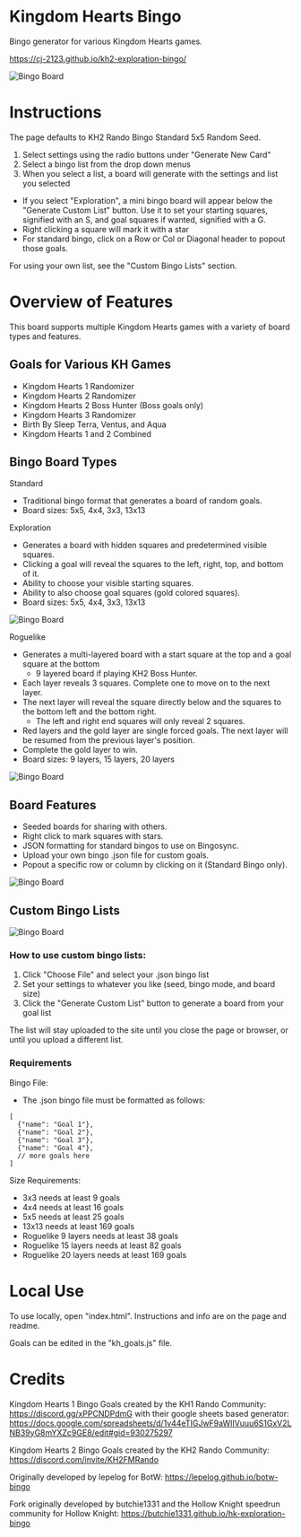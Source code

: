 # Kingdom Hearts Bingo

Bingo generator for various Kingdom Hearts games.

https://cj-2123.github.io/kh2-exploration-bingo/

![Bingo Board](/img/bingo.jpg "Bingo")

# Instructions

The page defaults to KH2 Rando Bingo Standard 5x5 Random Seed.

1. Select settings using the radio buttons under "Generate New Card"
2. Select a bingo list from the drop down menus
3. When you select a list, a board will generate with the settings and list you selected

- If you select "Exploration", a mini bingo board will appear below the "Generate Custom List" button. Use it to set your starting squares, signified with an S, and goal squares if wanted, signified with a G.
- Right clicking a square will mark it with a star
- For standard bingo, click on a Row or Col or Diagonal header to popout those goals.

For using your own list, see the "Custom Bingo Lists" section.

# Overview of Features

This board supports multiple Kingdom Hearts games with a variety of board types and features.

## Goals for Various KH Games

- Kingdom Hearts 1 Randomizer
- Kingdom Hearts 2 Randomizer
- Kingdom Hearts 2 Boss Hunter (Boss goals only)
- Kingdom Hearts 3 Randomizer
- Birth By Sleep Terra, Ventus, and Aqua
- Kingdom Hearts 1 and 2 Combined

## Bingo Board Types

Standard

- Traditional bingo format that generates a board of random goals.
- Board sizes: 5x5, 4x4, 3x3, 13x13

Exploration

- Generates a board with hidden squares and predetermined visible squares.
- Clicking a goal will reveal the squares to the left, right, top, and bottom of it.
- Ability to choose your visible starting squares.
- Ability to also choose goal squares (gold colored squares).
- Board sizes: 5x5, 4x4, 3x3, 13x13

![Bingo Board](/img/exploration.jpg "Exploration Bingo")

Roguelike

- Generates a multi-layered board with a start square at the top and a goal square at the bottom
  - 9 layered board if playing KH2 Boss Hunter.
- Each layer reveals 3 squares. Complete one to move on to the next layer.
- The next layer will reveal the square directly below and the squares to the bottom left and the bottom right.
  - The left and right end squares will only reveal 2 squares.
- Red layers and the gold layer are single forced goals. The next layer will be resumed from the previous layer's position.
- Complete the gold layer to win.
- Board sizes: 9 layers, 15 layers, 20 layers

![Bingo Board](/img/roguelike.jpg "Roguelike Bingo")

## Board Features

- Seeded boards for sharing with others.
- Right click to mark squares with stars.
- JSON formatting for standard bingos to use on Bingosync.
- Upload your own bingo .json file for custom goals.
- Popout a specific row or column by clicking on it (Standard Bingo only).

![Bingo Board](/img/popout.jpg "Popout Window")

## Custom Bingo Lists

![Bingo Board](/img/custom.jpg "Custom Bingo Lists")

### How to use custom bingo lists:

1. Click "Choose File" and select your .json bingo list
2. Set your settings to whatever you like (seed, bingo mode, and board size)
3. Click the "Generate Custom List" button to generate a board from your goal list

The list will stay uploaded to the site until you close the page or browser, or until you upload a different list.

### Requirements

Bingo File:

- The .json bingo file must be formatted as follows:

```
[
  {"name": "Goal 1"},
  {"name": "Goal 2"},
  {"name": "Goal 3"},
  {"name": "Goal 4"},
  // more goals here
]
```

Size Requirements:

- 3x3 needs at least 9 goals
- 4x4 needs at least 16 goals
- 5x5 needs at least 25 goals
- 13x13 needs at least 169 goals
- Roguelike 9 layers needs at least 38 goals
- Roguelike 15 layers needs at least 82 goals
- Roguelike 20 layers needs at least 169 goals

# Local Use

To use locally, open "index.html".
Instructions and info are on the page and readme.

Goals can be edited in the "kh_goals.js" file.

# Credits

Kingdom Hearts 1 Bingo Goals created by the KH1 Rando Community: https://discord.gg/xPPCNDPdmG with their google sheets based generator: https://docs.google.com/spreadsheets/d/1v44eTIGJwF9aWlIVuuu6S1GxV2LNB39yG8mYXZc9GE8/edit#gid=930275297

Kingdom Hearts 2 Bingo Goals created by the KH2 Rando Community: https://discord.com/invite/KH2FMRando

Originally developed by lepelog for BotW: https://lepelog.github.io/botw-bingo

Fork originally developed by butchie1331 and the Hollow Knight speedrun community for Hollow Knight: https://butchie1331.github.io/hk-exploration-bingo
